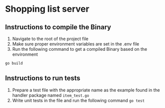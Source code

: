 # Shopping list server


## Instructions to compile the Binary

1. Navigate to the root of the project file
2. Make sure proper environment variables are set in the .env file
3. Run the following command to get a compiled Binary based on the environment

```shellsession
go build
```

## Instructions to run tests

1. Prepare a test file with the appropriate name as the example found in the handler package named `item_test.go`
2. Write unit tests in the file and run the following command `go test`
